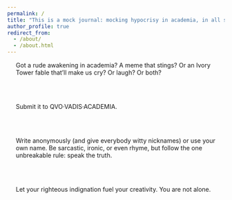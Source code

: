 ```yaml
---
permalink: /
title: "This is a mock journal: mocking hypocrisy in academia, in all seriousness."
author_profile: true
redirect_from: 
  - /about/
  - /about.html
---
```


<div style="padding-left: 20px;">
Got a rude awakening in academia? A meme that stings? Or an Ivory Tower fable that’ll make us cry? Or laugh? Or both?

<br><br>

Submit it to QVO·VADIS·ACADEMIA. 

<br><br>

Write anonymously (and give everybody witty nicknames) or use your own name. Be sarcastic, ironic, or even rhyme, but follow the one unbreakable rule: speak the truth.

<br><br>

Let your righteous indignation fuel your creativity. You are not alone.

</div>